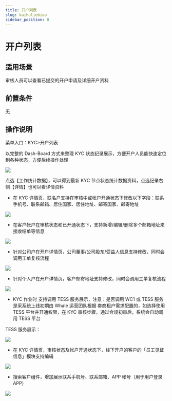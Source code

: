 ```yaml
---
title: 开户列表
slug: kaihuliebiao
sidebar_position: 0
---
```



# 开户列表

## 适用场景

审核人员可以查看已提交的开户申请及详细开户资料

## 前置条件

无

## 操作说明

 菜单入口：KYC&gt;开户列表 

 以完整的 Dash-Board 方式来整理 KYC 状态纪录展示，方便开户人员能快速定位到各种状态，方便后续操作处理

<img src="/assets/WIBObV27coTUmYxKy3Nc1yV8nIg.png"/>

点选【工作统计数据】，可以得到最新 KYC 节点状态统计数据资料，点选纪录右侧【详情】也可以看详情资料

- 在 KYC 详情页，联名户支持在审核中或帐户开通状态下修改以下字段：联系手机号、联系邮箱、居住国家、居住地址、邮寄国家、邮寄地址

<img src="/assets/JAcNbfPRRoLFa5xE1KocCdGbnhe.png"/>

- 在客户帐户在审核状态和已开通状态下，支持新增/编辑/删除多个邮箱地址来接收结单等信息

<img src="/assets/OBmzbUmQRom4mYxhN8Ec9Dvgnke.png"/>

- 针对公司户在开户详情页，公司董事/公司股东/受益人信息支持修改，同时会调用工单复核流程

<img src="/assets/H8EjbmCf3op9r5xOFUucAwCynPh.png"/>

- 针对个人户在开户详情页，客户邮寄地址支持修改，同时会调用工单复核流程

<img src="/assets/NlZubTKy2o9DDwxCvLZckGJEnec.png"/>

-  KYC 作业时 支持调用 TESS 服务展示，注意：是否调用 WC1 或 TESS 服务 是采系统上线初期由 Whale 运营团队根据 劵商租户需求配置的，如选择使用 TESS 平台并开通权限，在 KYC 审核步骤，通过合规初审后，系统会自动调用 TESS 平台

TESS 服务展示：

<img src="/assets/FObEbZ5AWoNBDSxFV3McwEhtnTc.png"/>

- 在 KYC 详情页，审核状态及帐户开通状态下，线下开户的客户的「员工见证信息」模块支持编辑

<img src="/assets/KkKObl0mHoOfcaxReKecCXrbnif.png"/>

- 搜索客户组件，增加展示联系手机号、联系邮箱、APP 帐号（用于用户登录 APP）

<img src="/assets/NgetbsaQQoQDgbxzgFfcsAf1nlc.png"/>

